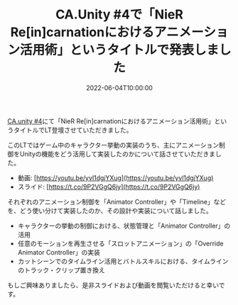 ﻿---
type: "tech"
title: "CA.Unity #4で「NieR Re[in]carnationにおけるアニメーション活用術」というタイトルで発表しました"
description: "CA.Unity #4で「NieR Re[in]carnationにおけるアニメーション活用術」というタイトルで発表しました。この発表概要とスライドと動画のリンクをまとめておきます。"
tags: ["勉強会","LT","Unity","アニメーション"]
date: "2022-06-04T10:00:00"
eyecatch: "./7CE3EF7CB728CA468F5EB427F076D1F7.jpg"

---

[CA.unity #4](https://meetup.unity3d.jp/jp/events/1348)にて「NieR Re[in]carnationにおけるアニメーション活用術」というタイトルでLT登壇させていただきました。



このLTではゲーム中のキャラクター挙動の実装のうち、主にアニメーション制御をUnityの機能をどう活用して実装したのかについて話させていただきました。



* 動画: [https://youtu.be/yvl1dgjYXug](https://youtu.be/yvl1dgjYXug)
* スライド: [https://t.co/9P2VGgQ6jy](https://t.co/9P2VGgQ6jy)


それぞれのアニメーション制御を「Animator Controller」や「Timeline」などを、どう使い分けて実装したのか、その設計や実装について話しました。



* キャラクターの挙動の制御における、状態管理と「Animator Controller」の活用
* 任意のモーションを再生させる「スロットアニメーション」の「Override Animator Controller」の実装
* カットシーンでのタイムライン活用とバトルスキルにおける、タイムラインのトラック・クリップ置き換え


もしご興味ありましたら、是非スライドおよび動画を閲覧いただけると幸いです。

